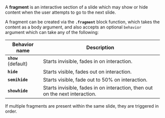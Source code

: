 A **fragment** is an interactive section of a slide which may show or hide content when the user attempts to go to the next slide.

A fragment can be created via the **`.fragment`** block function, which takes the content as a body argument, and also accepts an optional `behavior` argument which can take any of the following:

| Behavior name | Description |
|---------------|-------------|
| **`show`** (default) | Starts invisible, fades in on interaction. |
| **`hide`** | Starts visible, fades out on interaction. |
| **`semihide`** | Starts visible, fade out to 50% on interaction. |
| **`showhide`** | Starts invisible, fades in on interaction, then out on the next interaction. |

If multiple fragments are present within the same slide, they are triggered in order.